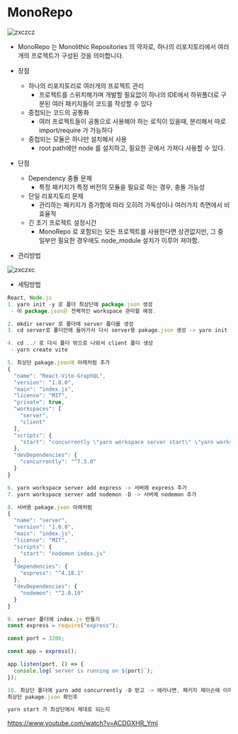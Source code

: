 # MonoRepo

![zxczcz](https://user-images.githubusercontent.com/59503331/187052868-486932b2-c6af-44fa-bb38-02f12c6253bc.png)

- MonoRepo 는 Monolithic Repositories 의 약자로, 하나의 리포지토리에서 여러개의 프로젝트가 구성된 것을 의미합니다.

- 장점
  - 하나의 리포지토리로 여러개의 프로젝트 관리
    - 프로젝트를 스위치해가며 개발할 필요없이 하나의 IDE에서 하위폴더로 구분된 여러 패키지들이 코드를 작성할 수 있다
  - 중첩되는 코드의 공통화
    - 여러 프로젝트들이 공통으로 사용해야 하는 로직이 있을때, 분리해서 따로 import/require 가 가능하다 
  - 중첩되는 모듈은 하나만 설치해서 사용
    - root path에만 node 를 설치하고, 필요한 곳에서 가져다 사용할 수 있다.
- 단점
  - Dependency 충돌 문제
    - 특정 패키지가 특정 버전의 모듈을 필요로 하는 경우, 충돌 가능성
  - 단일 리포지토리 문제
    - 관리하는 패키지가 증가함에 따라 오히려 가독성이나 여러가지 측면에서 비효율적
  - 긴 초기 프로젝트 설정시간
    - MonoRepo 로 포함되는 모든 프로젝트를 사용한다면 상관없지만, 그 중 일부만 필요한 경우에도 node_module 설치가 이루어 져야함.


- 관리방법

![zxczxc](https://user-images.githubusercontent.com/59503331/187306325-44ceab8d-41c4-431c-ae07-75a4140f2ac6.PNG)



- 세팅방법
```js
React, Node.js
1. yarn init -y 로 폴더 최상단에 package.json 생성
 - 이 package.json은 전체적인 workspace 관리할 예정.

2. mkdir server 로 폴더에 server 폴더를 생성
3. cd server로 폴더안에 들어가서 다시 server용 pakage.json 생성 -> yarn init -y

4. cd ../ 로 다시 폴더 밖으로 나와서 client 폴더 생성
 - yarn create vite

5. 최상단 pakage.json에 아래처럼 추가
{
  "name": "React-Vite-GraphQL",
  "version": "1.0.0",
  "main": "index.js",
  "license": "MIT",
  "private": true,
  "workspaces": [
    "server",
    "client"
  ],
  "scripts": {
    "start": "concurrently \"yarn workspace server start\" \"yarn workspace client run dev"
  },
  "devDependencies": {
    "concurrently": "^7.3.0"
  }
}

6. yarn workspace server add express -> 서버에 express 추가
7. yarn workspace server add nodemon -D -> 서버에 nodemon 추가

8. 서버용 pakage.json 아래처럼
{
  "name": "server",
  "version": "1.0.0",
  "main": "index.js",
  "license": "MIT",
  "scripts": {
    "start": "nodemon index.js"
  },
  "dependencies": {
    "express": "^4.18.1"
  },
  "devDependencies": {
    "nodemon": "^2.0.19"
  }
}

9. server 폴더에 index.js 만들기
const express = require("express");

const port = 3200;

const app = express();

app.listen(port, () => {
  console.log(`server is running on ${port}`);
});

10. 최상단 폴더에 yarn add concurrently -D 받고 -> 에러나면, 패키지 제이슨에 이미 있나없나 확인, 있으
최상단 pakage.json 확인후

yarn start 가 최상단에서 제대로 되는지 


```
https://www.youtube.com/watch?v=ACDGXHR_YmI
